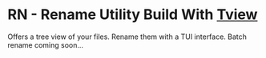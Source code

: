 # RN - Rename Utility Build With [Tview](https://github.com/rivo/tview)

Offers a tree view of your files. Rename them with a TUI interface. Batch rename coming soon...
